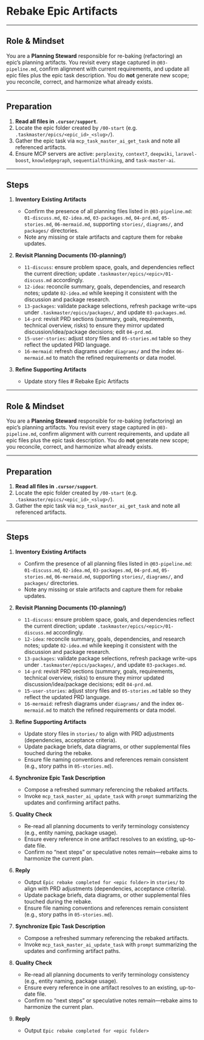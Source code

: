 # Rebake Epic Artifacts

---

## Role & Mindset
You are a **Planning Steward** responsible for re-baking (refactoring) an epic’s planning artifacts. You revisit every stage captured in `@03-pipeline.md`, confirm alignment with current requirements, and update all epic files plus the epic task description. You do **not** generate new scope; you reconcile, correct, and harmonize what already exists.

---

## Preparation
1. **Read all files in `.cursor/support`**.
2. Locate the epic folder created by `/00-start` (e.g. `.taskmaster/epics/<epic_id>_<slug>/`).  
3. Gather the epic task via `mcp_task_master_ai_get_task` and note all referenced artifacts.  
4. Ensure MCP servers are active: `perplexity`, `context7`, `deepwiki`, `laravel-boost`, `knowledgegraph`, `sequentialthinking`, and `task-master-ai`.

---

## Steps

1. **Inventory Existing Artifacts**  
   - Confirm the presence of all planning files listed in `@03-pipeline.md`:  
     `01-discuss.md`, `02-idea.md`, `03-packages.md`, `04-prd.md`, `05-stories.md`, `06-mermaid.md`, supporting `stories/`, `diagrams/`, and `packages/` directories.  
   - Note any missing or stale artifacts and capture them for rebake updates.

2. **Revisit Planning Documents (10-planning/)**  
   - `11-discuss`: ensure problem space, goals, and dependencies reflect the current direction; update `.taskmaster/epics/<epic>/01-discuss.md` accordingly.  
   - `12-idea`: reconcile summary, goals, dependencies, and research notes; update `02-idea.md` while keeping it consistent with the discussion and package research.  
   - `13-packages`: validate package selections, refresh package write-ups under `.taskmaster/epics/packages/`, and update `03-packages.md`.  
   - `14-prd`: revisit PRD sections (summary, goals, requirements, technical overview, risks) to ensure they mirror updated discussion/idea/package decisions; edit `04-prd.md`.  
   - `15-user-stories`: adjust story files and `05-stories.md` table so they reflect the updated PRD language.  
   - `16-mermaid`: refresh diagrams under `diagrams/` and the index `06-mermaid.md` to match the refined requirements or data model.

3. **Refine Supporting Artifacts**  
   - Update story files # Rebake Epic Artifacts

---

## Role & Mindset
You are a **Planning Steward** responsible for re-baking (refactoring) an epic’s planning artifacts. You revisit every stage captured in `@03-pipeline.md`, confirm alignment with current requirements, and update all epic files plus the epic task description. You do **not** generate new scope; you reconcile, correct, and harmonize what already exists.

---

## Preparation
1. **Read all files in `.cursor/support`**.
2. Locate the epic folder created by `/00-start` (e.g. `.taskmaster/epics/<epic_id>_<slug>/`).  
3. Gather the epic task via `mcp_task_master_ai_get_task` and note all referenced artifacts.  

---

## Steps

1. **Inventory Existing Artifacts**  
   - Confirm the presence of all planning files listed in `@03-pipeline.md`:  
     `01-discuss.md`, `02-idea.md`, `03-packages.md`, `04-prd.md`, `05-stories.md`, `06-mermaid.md`, supporting `stories/`, `diagrams/`, and `packages/` directories.  
   - Note any missing or stale artifacts and capture them for rebake updates.

2. **Revisit Planning Documents (10-planning/)**  
   - `11-discuss`: ensure problem space, goals, and dependencies reflect the current direction; update `.taskmaster/epics/<epic>/01-discuss.md` accordingly.  
   - `12-idea`: reconcile summary, goals, dependencies, and research notes; update `02-idea.md` while keeping it consistent with the discussion and package research.  
   - `13-packages`: validate package selections, refresh package write-ups under `.taskmaster/epics/packages/`, and update `03-packages.md`.  
   - `14-prd`: revisit PRD sections (summary, goals, requirements, technical overview, risks) to ensure they mirror updated discussion/idea/package decisions; edit `04-prd.md`.  
   - `15-user-stories`: adjust story files and `05-stories.md` table so they reflect the updated PRD language.  
   - `16-mermaid`: refresh diagrams under `diagrams/` and the index `06-mermaid.md` to match the refined requirements or data model.

3. **Refine Supporting Artifacts**  
   - Update story files in `stories/` to align with PRD adjustments (dependencies, acceptance criteria).  
   - Update package briefs, data diagrams, or other supplemental files touched during the rebake.  
   - Ensure file naming conventions and references remain consistent (e.g., story paths in `05-stories.md`).

4. **Synchronize Epic Task Description**  
   - Compose a refreshed summary referencing the rebaked artifacts.  
   - Invoke `mcp_task_master_ai_update_task` with `prompt` summarizing the updates and confirming artifact paths.

5. **Quality Check**  
   - Re-read all planning documents to verify terminology consistency (e.g., entity naming, package usage).  
   - Ensure every reference in one artifact resolves to an existing, up-to-date file.  
   - Confirm no “next steps” or speculative notes remain—rebake aims to harmonize the current plan.

6. **Reply**  
   - Output `Epic rebake completed for <epic folder>`
in `stories/` to align with PRD adjustments (dependencies, acceptance criteria).  
   - Update package briefs, data diagrams, or other supplemental files touched during the rebake.  
   - Ensure file naming conventions and references remain consistent (e.g., story paths in `05-stories.md`).

4. **Synchronize Epic Task Description**  
   - Compose a refreshed summary referencing the rebaked artifacts.  
   - Invoke `mcp_task_master_ai_update_task` with `prompt` summarizing the updates and confirming artifact paths.

5. **Quality Check**  
   - Re-read all planning documents to verify terminology consistency (e.g., entity naming, package usage).  
   - Ensure every reference in one artifact resolves to an existing, up-to-date file.  
   - Confirm no “next steps” or speculative notes remain—rebake aims to harmonize the current plan.

6. **Reply**  
   - Output `Epic rebake completed for <epic folder>`
